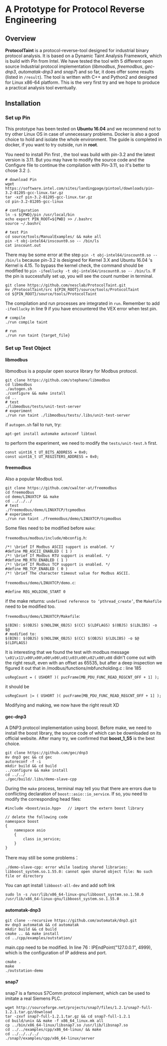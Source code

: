 # A Prototype for Protocol Reverse Engineering

## Overview

**ProtocolTaint** is a protocol-reverse-tool designed for industrial binary protocol analysis. It is based on a Dynamic Taint Analysis Framework, which is build with Pin from Intel. We have tested the tool with 5 different open source Industrial protocol implementation (*libmodbus*, *freemodbus*, *gec-dnp3*, *automatak-dnp3* and *snap7*) and so far, it does offer some results (listed in  `/result`). The tool is written with C++ and Python2 and designed for Linux x86-64 platform. This is the very first try and we hope to produce a practical analysis tool eventually.

## Installation

### Set up Pin

This prototype has been tested on **Ubuntu 16.04** and we recommend not to try other Linux OS in case of unnecessary  problems. Docker is also a good choice to hold and isolate the whole environment. The guide is completed in docker, if you want to try outside, run in **root**.

You need to install Pin first , the tool was build with pin-3.2 and the latest version is 3.11. But you may have to modify the source code and the Configure file to continue the compilation with Pin-3.11, so it's better to chose 3.2 :).

```
# download Pin
wget https://software.intel.com/sites/landingpage/pintool/downloads/pin-3.2-81205-gcc-linux.tar.gz
tar -xzf pin-3.2-81205-gcc-linux.tar.gz
cd pin-3.2-81205-gcc-linux

# configuration
ln -s ${PWD}/pin /usr/local/bin
echo export PIN_ROOT=${PWD} >> /.bashrc
source ~/.bashrc

# test Pin
cd source/tools/ManualExamples/ && make all
pin -t obj-intel64/inscount0.so -- /bin/ls
cat inscount.out
```

There may be some error at the step `pin -t obj-intel64/inscount0.so -- /bin/ls` because pin-3.2 is designed for Kernel 3.X and Ubuntu 16.04 's Kernel is 4.15. To bypass the kernel check, the command should be modified to `pin -ifeellucky -t obj-intel64/inscount0.so -- /bin/ls`. If the pin is successfully set up, you will see the count number in terminal. 

```
git clone https://github.com/nesclab/ProtocolTaint.git
mv /ProtocolTaint/src ${PIN_ROOT}/source/tools/ProtocolTaint
cd ${PIN_ROOT}/source/tools/ProtocolTaint
```

The compilation and run processes are integrated in `run`. Remember to add `-ifeellucky` in line 9 if you have encountered the VEX error when test pin. 

```
# compile
./run compile taint

# run
./run run taint {target_file}
```



### Set up Test Object

#### libmodbus

libmodbus is a popular open source library for Modbus protocol.

```
git clone https://github.com/stephane/libmodbus
cd libmodbus
./autogen.sh
./configure && make install
cd ..
# test
./libmodbus/tests/unit-test-server
# experiment
./run run taint ./libmodbus/tests/.libs/unit-test-server
```

if `autogen.sh` fail to run, try:
```
apt-get install automake autoconf libtool
```

to perform the experiment, we need to modify the `tests/unit-test.h` first.

```
const uint16_t UT_BITS_ADDRESS = 0x0;
const uint16_t UT_REGISTERS_ADDRESS = 0x0;
```



#### freemodbus

Also a popular Modbus tool.

```
git clone https://github.com/cwalter-at/freemodbus
cd freemodbus
cd demo/LINUXTCP && make
cd ../../../
# test
./freemodbus/demo/LINUXTCP/tcpmodbus
# experiment
./run run taint ./freemodbus/demo/LINUXTCP/tcpmodbus
```

Some files need to be modified before `make`:

`freemodbus/modbus/include/mbconfig.h`:

```
/*! \brief If Modbus ASCII support is enabled. */
#define MB_ASCII_ENABLED ( 1 )
/*! \brief If Modbus RTU support is enabled. */
#define MB_RTU_ENABLED ( 1 )
/*! \brief If Modbus TCP support is enabled. */
#define MB_TCP_ENABLED ( 0 )
/*! \brief The character timeout value for Modbus ASCII.
```

`freemodbus/demo/LINUXTCP/demo.c`:

```
#define REG_HOLDING_START 0
```

if the make returns: `undefined reference to ‘pthread_create’`, the `Makefile` need to be modified too.

`freemodbus/demo/LINUXTCP/Makefile`:

```
$(BIN): $(OBJS) $(NOLINK_OBJS) $(CC) $(LDFLAGS) $(OBJS) $(LDLIBS) -o $@
# modified to:
$(BIN): $(OBJS) $(NOLINK_OBJS) $(CC) $(OBJS) $(LDLIBS) -o $@ $(LDFLAGS)
```

It is interesting that we found the test with modbus message `\x01\x11\x00\x00\x00\x06\x01\x03\x00\x02\x00\x08` didn't come out with the right result, even with an offset as 65535, but after a deep inspection we figured it out that in /modbus/functions/mbfuncholding.c : line 185

```
usRegCount = ( USHORT )( pucFrame[MB_PDU_FUNC_READ_REGCNT_OFF + 1] );
```
it should be

```
usRegCount |= ( USHORT )( pucFrame[MB_PDU_FUNC_READ_REGCNT_OFF + 1] );
```
Modifying and making, we now have the right result XD


#### gec-dnp3

A DNP3 protocol implementation using boost. Before make, we need to install the boost library, the source code of which    can be downloaded on its official website. After many try, we confirmed that **boost_1_55** is the best choice.

```
git clone https://github.com/gec/dnp3
mv dnp3 gec && cd gec
autoreconf -f -i
mkdir build && cd build
../configure && make install
cd ../../
./gec/build/.libs/demo-slave-cpp
```

During the `make` process, terminal may tell you that there are errors due to conflicting declaration of `boost::asio::io_service`. If so, you need to modify the corresponding head files:

```
#include <boost/asio.hpp>	// import the extern boost library

// delete the following code
namespace boost
{
	namespace asio
	{
		class io_service;
	}
}
```

There may still be some problems：

```
./demo-slave-cpp: error while loading shared libraries: libboost_system.so.1.55.0: cannot open shared object file: No such file or directory
```

You can apt install `libboost-all-dev` and add soft link

```
sudo ln -s /usr/lib/x86_64-linux-gnu/libboost_system.so.1.58.0  /usr/lib/x86_64-linux-gnu/libboost_system.so.1.55.0
```



#### automatak-dnp3

```
git clone --recursive https://github.com/automatak/dnp3.git
mv dnp3 automatak && cd automatak
mkdir build && cd build
cmake .. && make install
cd ../cpp/examples/outstation/
```

main.cpp need to be modified. In line 76 : IPEndPoint("127.0.0.1", 4999), which is the configuration of IP address and port.

```
cmake .
make
./outstation-demo
```


#### snap7

snap7 is a famous S7Comm protocol implement, which can be used to imitate a real Siemens PLC.

```
wget http://sourceforge.net/projects/snap7/files/1.2.1/snap7-full-1.2.1.tar.gz/download
tar -zxvf snap7-full-1.2.1.tar.gz && cd snap7-full-1.2.1
cd build/unix && make -f x86_64_linux.mk all
cp ../bin/x86_64-linux/libsnap7.so /usr/lib/libsnap7.so
cd ../../examples/cpp/x86_64-linux/ && make
cd ../../../../
./snap7/examples/cpp/x86_64-linux/server
```

